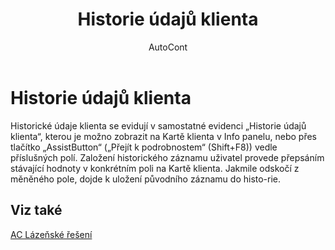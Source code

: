 ﻿---
    title: "Historie údajů klienta"
    author: AutoCont
    ms.date: 04/30/2018
    ms.topic: article
    ms.prod: dynamics-nav-2017
    ms.contentlocale: cs-cz
    ms.lasthandoff: 04/30/2018
---

# Historie údajů klienta

Historické údaje klienta se evidují v samostatné evidenci „Historie údajů klienta“, kterou je možno zobrazit na Kartě klienta v Info panelu, nebo přes tlačítko „AssistButton“ („Přejít k podrobnostem“ (Shift+F8)) vedle příslušných polí.
Založení historického záznamu uživatel provede přepsáním stávající hodnoty v konkrétním poli na Kartě klienta. Jakmile odskočí z měněného pole, dojde k uložení původního záznamu do histo-rie. 



## <a name="see-also"></a>Viz také
[AC Lázeňské řešení](ac-spa-solution.md)